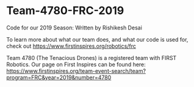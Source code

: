 # Team-4780-FRC-2019
Code for our 2019 Season: Written by Rishikesh Desai

To learn more about what our team does, and what our code is used for, check out https://www.firstinspires.org/robotics/frc

Team 4780 (The Tenacious Drones) is a registered team with FIRST Robotics. Our page on First Inspires can be found here: https://www.firstinspires.org/team-event-search/team?program=FRC&year=2019&number=4780
